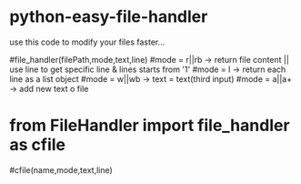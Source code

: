 # python-easy-file-handler
use this code to modify your files faster...


#file_handler(filePath,mode,text,line)
#mode = r||rb   ->   return file content || use line to get specific line & lines starts from '1'
#mode = l   ->   return each line as a list object
#mode = w||wb -> text = text(third input)
#mode = a||a+ -> add new text o file

# from FileHandler import file_handler as cfile
#cfile(name,mode,text,line)

